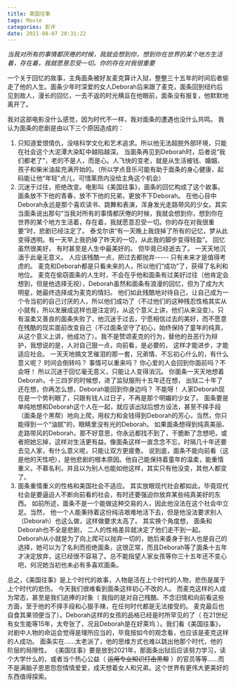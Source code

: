 ```yaml
---
title: 美国往事
tags: Movie
categories: 影评
date: 2021-08-07 20:31:22
---
```



*当我对所有的事情都厌倦的时候，我就会想到你，想到你在世界的某个地方生活着，存在着，我就愿意忍受一切。你的存在对我很重要*

<!--more-->

 一个关于回忆的故事，主角面条被好友麦克算计入狱，整整三十五年的时间后者偷走了他的人生。面条少年时深爱的女人Deborah后来跟了麦克，面条回到纽约后见到故人，漫长的回忆，一去不返的时光横亘在他眼前，面条没有报复，他默默地离开了。

我对这部电影没什么感觉，因为时代不一样，我对面条的遭遇也没什么共鸣。 我认为面条的悲剧是由以下三个原因造成的：

1. 只知道爱恨情仇，没啥科学文化和艺术追求。所以他无法超脱外部环境，只能在社会这个大泥潭大染缸中越陷越深。 当面条再见到Deborah时，后者说“我们都老了”，老的不是人，而是心。人飞快的变老，就是从生活被钱、婚姻、孩子和柴米油盐充满开始的。（所以学点音乐可能有助于面条的身心健康，起码能让他“年轻”点儿，可惜莱昂内没给主角这个机会）
2. 沉迷于过往，拒绝改变。电影叫《美国往事》，面条的回忆构成了这个故事。 面条放不下他的青春，放不下他的兄弟，更放不下Deborah。 在他心目中Deborah永远是那个喜欢读书、跳舞和表演，浑身发光走路带风的少女。其实当面条说出那句“当我对所有的事情都厌倦的时候，我就会想到你，想到你在世界的某个地方生活着，存在着，我就愿意忍受一切。你的存在对我很重要”时，悲剧已经注定了。 泰戈尔讲“有一天晚上我烧掉了所有的记忆，梦从此变得透明。有一天早上我扔掉了昨天的一切，从此我的脚步变得轻盈”。 回忆虽然很美好， 有时甚至是人生中最美好的。 但毕竟已经逝去了。 一天天地沉湎于此毫无意义。 人应该残酷一点，把过去都抛弃----- 只有未来才是值得考虑的。 麦克和Deborah都是只看未来的人，所以他们“成功”了，获得了名利和地位。 麦克在偷窃面条的人生时，不会在乎他和面条有过美好过往（他肯定会想到，但是他选择无视），Deborah虽然和面条有浪漫的回忆，但为了成为大明星，她最终选择成为麦克的情妇。 他们如此残酷地对待自己，让自己成为一个令当初的自己讨厌的人，所以他们成功了（不过他们的这种残忍性格其实从小就有，所以发展成这样也是注定的，从这个意义上讲，他们从来没变）。只有温柔又善良的面条失败了，他沉迷于过去，宁愿相信过去的美好，而不愿意在残酷的现实面前改变自己（不过面条坚守了初心，始终保持了童年的纯真，从这个意义上讲，他成功了）。我不是赞颂麦克的行为，替他的丑恶行为辩护，我想说的是，人对自己狠一点，向前看，是必要的， 这样才能进步，才能适应社会。 一天天地搞文艺催泪的那一套，兄弟情、不忘初心什么的，有什么意义呢？ 时间会倒转吗？ 事情可以重来吗？ 你心爱的人会回到你面前吗？不会呀！ 所以沉迷于回忆毫无意义，只能让人变得消沉。 你面条一天天地想着Deborah，十三四岁的时候想，进了监狱服刑十五年还在想， 出狱二十年了还在想，你再怎么想，Deborah能回到你身边吗？ 不能呀！ 人家Deborah现在是一个势利眼了，只跟有钱人过日子，不再是那个明媚的少女了。 面条要是单纯地想和Deborah这个人在一起，就应该出狱后想方设法，甚至不择手段（面条是个黑帮）地向上爬，用权力和金钱得到Deborah的芳心，当然，你只能得到一个“油腻”的，眼睛里没有光的Deborah。 如果面条想得到纯真美丽、走路带风的Deborah，那不好意思，你永远都找不到了，干脆断了念想吧，或者把她忘掉，这样对生活更有益。像面条这样一直念念不忘，时隔几十年还要去见人家，有什么意义呢，只能让双方更疲惫。 说到底，面条不能向前看（这是他的天性吧），是他悲剧的根本原因。他自己能保持着童年的温柔，能重情重义，不慕名利，并且以为别人也能如他这样，其实只有他没变，其他人都变了。
3. 面条重情重义的性格和美国社会不适应。 其实放眼现代社会都如此，毕竟现代社会是要逼迫人不断向前看的社会，有时还要强迫你放弃某些纯真美好的东西。 如前所述，面条不是一个能做这种交易的人，因此他没法在这个社会中立足。当然， 他一个人能秉持着这份纯洁艰难地活下去，但是他没法要求别人（Deborah）也这么做，这样做要求太高了。 其实换个角度想， 面条和Deborah也不全是悲剧， 二人的性格差异就决定了他们走不到一起。 Deborah从小就是为了向上爬可以抛弃一切的，她后来委身于别人也是自己的选择，她可以为了名利而拒绝面条，这很正常，而且Deborah等了面条十五年才决定放弃，这已经很不容易了。总不能指望人家女孩等你三十五年还不变心吧，何况她当初也未必有多喜欢面条。 

总之，《美国往事》是上个时代的故事，人物是活在上个时代的人物，悲伤是属于上个时代的悲伤。 今天我们很难看到面条这样初心不改的人。 而麦克这样的人成为常态，甚至是我们追捧的对象（ 我指的是对自己残酷、不念旧情和向前看这些方面，至于他的不择手段和心狠手辣，在任何时代都是无法接受的。 麦克最后也自食其果领便当了）。Deborah这样的女孩的品格已经是时所罕见的了（  在21世纪有女生能等15年，太夸张了，况且Deborah是在好莱坞 ）。我们看《美国往事》，对剧中人物的命运会觉得是理所应当的，毕竟按如今的观念看，也应该是麦克这样的人成功。 面条实在……太老派了，他的思维方式也难以跳出他那个时代，他的阶层的局限性。 《美国往事》要是放到2021年，那面条出狱后应该努力学习，读个大学什么的，或者当个热心公益（ ~~运用专业知识打击黑帮~~  ）的官员等等……而不是满脑子恩恩怨怨情情爱爱，成天想着女人和兄弟。这个世界有更伟大更美好的东西值得探索。

 
